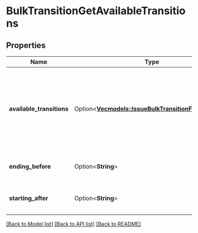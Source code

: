 # BulkTransitionGetAvailableTransitions

## Properties

Name | Type | Description | Notes
------------ | ------------- | ------------- | -------------
**available_transitions** | Option<[**Vec<models::IssueBulkTransitionForWorkflow>**](IssueBulkTransitionForWorkflow.md)> | List of available transitions for bulk transition operation for requested issues grouped by workflow | [optional][readonly]
**ending_before** | Option<**String**> | The end cursor for use in pagination. | [optional][readonly]
**starting_after** | Option<**String**> | The start cursor for use in pagination. | [optional][readonly]

[[Back to Model list]](../README.md#documentation-for-models) [[Back to API list]](../README.md#documentation-for-api-endpoints) [[Back to README]](../README.md)


